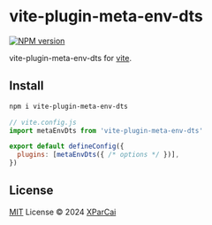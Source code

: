 # vite-plugin-meta-env-dts

[![NPM version](https://img.shields.io/npm/v/vite-plugin-meta-env-dts?color=a1b858&label=)](https://www.npmjs.com/package/vite-plugin-meta-env-dts)

vite-plugin-meta-env-dts for [vite](https://github.com/vitejs/vite).

## Install

```bash
npm i vite-plugin-meta-env-dts
```

```js
// vite.config.js
import metaEnvDts from 'vite-plugin-meta-env-dts'

export default defineConfig({
  plugins: [metaEnvDts({ /* options */ })],
})
```

## License

[MIT](LICENSE) License © 2024 [XParCai](https://github.com/xparcai)
